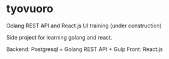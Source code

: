 # tyovuoro
Golang REST API and React.js UI training (under construction)

Side project for learning golang and react. 

Backend: Postgresql + Golang REST API + Gulp
Front: React.js
